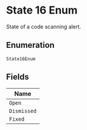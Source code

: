 
# State 16 Enum

State of a code scanning alert.

## Enumeration

`State16Enum`

## Fields

| Name |
|  --- |
| `Open` |
| `Dismissed` |
| `Fixed` |

